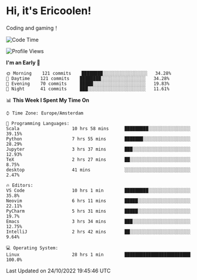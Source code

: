 # Hi, it's Ericoolen!
Coding and gaming！

<!--START_SECTION:waka-->
![Code Time](http://img.shields.io/badge/Code%20Time-478%20hrs%2011%20mins-blue)

![Profile Views](http://img.shields.io/badge/Profile%20Views-6-blue)

**I'm an Early 🐤** 

```text
🌞 Morning    121 commits    ████████░░░░░░░░░░░░░░░░░   34.28% 
🌆 Daytime    121 commits    ████████░░░░░░░░░░░░░░░░░   34.28% 
🌃 Evening    70 commits     █████░░░░░░░░░░░░░░░░░░░░   19.83% 
🌙 Night      41 commits     ███░░░░░░░░░░░░░░░░░░░░░░   11.61%

```


📊 **This Week I Spent My Time On** 

```text
⌚︎ Time Zone: Europe/Amsterdam

💬 Programming Languages: 
Scala                    10 hrs 58 mins      █████████░░░░░░░░░░░░░░░░   39.15% 
Python                   7 hrs 55 mins       ███████░░░░░░░░░░░░░░░░░░   28.29% 
Jupyter                  3 hrs 37 mins       ███░░░░░░░░░░░░░░░░░░░░░░   12.93% 
TeX                      2 hrs 27 mins       ██░░░░░░░░░░░░░░░░░░░░░░░   8.75% 
desktop                  41 mins             ░░░░░░░░░░░░░░░░░░░░░░░░░   2.47%

🔥 Editors: 
VS Code                  10 hrs 1 min        █████████░░░░░░░░░░░░░░░░   35.8% 
Neovim                   6 hrs 11 mins       █████░░░░░░░░░░░░░░░░░░░░   22.11% 
PyCharm                  5 hrs 31 mins       █████░░░░░░░░░░░░░░░░░░░░   19.7% 
Emacs                    3 hrs 34 mins       ███░░░░░░░░░░░░░░░░░░░░░░   12.75% 
IntelliJ                 2 hrs 42 mins       ██░░░░░░░░░░░░░░░░░░░░░░░   9.64%

💻 Operating System: 
Linux                    28 hrs 1 min        █████████████████████████   100.0%

```


 Last Updated on 24/10/2022 19:45:46 UTC
<!--END_SECTION:waka-->

